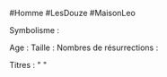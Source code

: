 #Homme #LesDouze #MaisonLeo

Symbolisme : 

Age :
Taille :
Nombres de résurrections :

Titres : 
"
"


